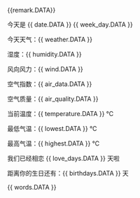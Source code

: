 {{remark.DATA}}

今天是 {{ date.DATA }} {{ week_day.DATA }}

今天天气：{{ weather.DATA }}

湿度：{{ humidity.DATA }}

风向风力：{{ wind.DATA }}

空气指数：{{ air_data.DATA }}

空气质量：{{ air_quality.DATA }}

当前温度：{{ temperature.DATA }} ℃

最低气温：{{ lowest.DATA }} ℃

最高气温：{{ highest.DATA }} ℃

我们已经相恋 {{ love_days.DATA }} 天啦

距离你的生日还有：{{ birthdays.DATA }} 天

{{ words.DATA }}